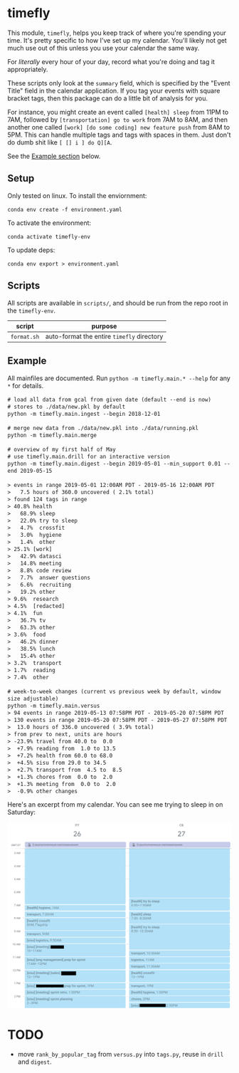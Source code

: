 # timefly

This module, `timefly`, helps you keep track of where you're spending your time.
It's pretty specific to how I've set up my calendar. You'll likely not get much use
out of this unless you use your calendar the same way.

For *literally* every hour of your day, record what you're doing and tag it appropriately.

These scripts only look at the `summary` field, which is specified by the "Event Title" field
in the calendar application. If you tag your events with square bracket tags, then this package
can do a little bit of analysis for you.

For instance, you might create an event called `[health] sleep` from 11PM to 7AM, followed by
`[transportation] go to work` from 7AM to 8AM, and then another one called
`[work] [do some coding] new feature push` from 8AM to 5PM. This can handle multiple tags
and tags with spaces in them. Just don't do dumb shit like `[ [] i ] do Q][A`.

See the [Example section](#example) below.

## Setup

Only tested on linux. To install the enviornment:

```
conda env create -f environment.yaml
```

To activate the environment:

```
conda activate timefly-env
```

To update deps:

```
conda env export > environment.yaml
```



## Scripts

All scripts are available in `scripts/`, and should be run from the repo root in the `timefly-env`.

| script | purpose |
| ------ | ------- |
| `format.sh` | auto-format the entire `timefly` directory |

## Example

All mainfiles are documented. Run `python -m timefly.main.* --help` for any `*` for details.

```{bash}
# load all data from gcal from given date (default --end is now)
# stores to ./data/new.pkl by default
python -m timefly.main.ingest --begin 2018-12-01

# merge new data from ./data/new.pkl into ./data/running.pkl
python -m timefly.main.merge

# overview of my first half of May
# use timefly.main.drill for an interactive version
python -m timefly.main.digest --begin 2019-05-01 --min_support 0.01 --end 2019-05-15

> events in range 2019-05-01 12:00AM PDT - 2019-05-16 12:00AM PDT
>   7.5 hours of 360.0 uncovered ( 2.1% total)
> found 124 tags in range
> 40.8% health
>   68.9% sleep
>   22.0% try to sleep
>   4.7%  crossfit
>   3.0%  hygiene
>   1.4%  other
> 25.1% [work]
>   42.9% datasci
>   14.8% meeting
>   8.8% code review
>   7.7%  answer questions
>   6.6%  recruiting
>   19.2% other
> 9.6%  research
> 4.5%  [redacted]
> 4.1%  fun
>   36.7% tv
>   63.3% other
> 3.6%  food
>   46.2% dinner
>   38.5% lunch
>   15.4% other
> 3.2%  transport
> 1.7%  reading
> 7.4%  other

# week-to-week changes (current vs previous week by default, window size adjustable)
python -m timefly.main.versus
> 94 events in range 2019-05-13 07:58PM PDT - 2019-05-20 07:58PM PDT
> 130 events in range 2019-05-20 07:58PM PDT - 2019-05-27 07:58PM PDT
>  13.0 hours of 336.0 uncovered ( 3.9% total)
> from prev to next, units are hours
> -23.9% travel from 40.0 to  0.0
>  +7.9% reading from  1.0 to 13.5
>  +7.2% health from 60.0 to 68.0
>  +4.5% sisu from 29.0 to 34.5
>  +2.7% transport from  4.5 to  8.5
>  +1.3% chores from  0.0 to  2.0
>  +1.3% meeting from  0.0 to  2.0
>  -0.9% other changes
```

Here's an excerpt from my calendar. You can see me trying to sleep in on Saturday:

![calendar](cal.png)

# TODO

* move `rank_by_popular_tag` from `versus.py` into `tags.py`, reuse in `drill` and `digest`.
